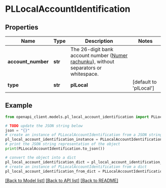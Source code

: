 # PLLocalAccountIdentification


## Properties

Name | Type | Description | Notes
------------ | ------------- | ------------- | -------------
**account_number** | **str** | The 26-digit bank account number ([Numer rachunku](https://pl.wikipedia.org/wiki/Numer_Rachunku_Bankowego)), without separators or whitespace. | 
**type** | **str** | **plLocal** | [default to 'plLocal']

## Example

```python
from openapi_client.models.pl_local_account_identification import PLLocalAccountIdentification

# TODO update the JSON string below
json = "{}"
# create an instance of PLLocalAccountIdentification from a JSON string
pl_local_account_identification_instance = PLLocalAccountIdentification.from_json(json)
# print the JSON string representation of the object
print(PLLocalAccountIdentification.to_json())

# convert the object into a dict
pl_local_account_identification_dict = pl_local_account_identification_instance.to_dict()
# create an instance of PLLocalAccountIdentification from a dict
pl_local_account_identification_from_dict = PLLocalAccountIdentification.from_dict(pl_local_account_identification_dict)
```
[[Back to Model list]](../README.md#documentation-for-models) [[Back to API list]](../README.md#documentation-for-api-endpoints) [[Back to README]](../README.md)


